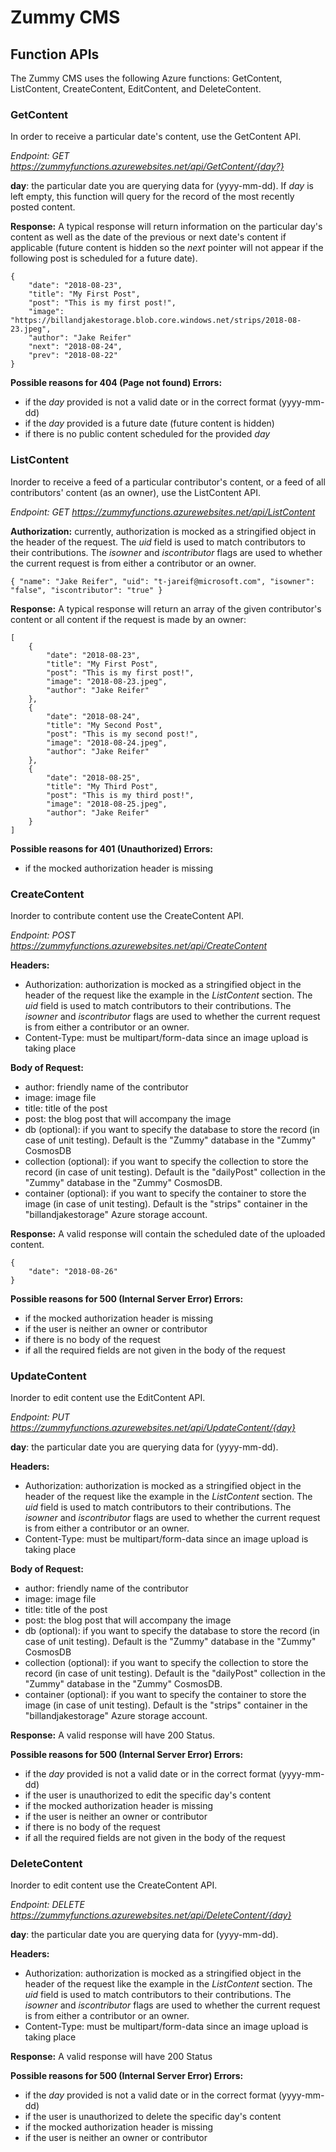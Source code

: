 # Zummy CMS


## Function APIs

The Zummy CMS uses the following Azure functions: GetContent, ListContent, CreateContent, EditContent, and DeleteContent.


### GetContent

In order to receive a particular date's content, use the GetContent API.

*Endpoint: GET https://zummyfunctions.azurewebsites.net/api/GetContent/{day?}*

**day**: the particular date you are querying data for (yyyy-mm-dd). If *day* is left empty, this function will query for the record of the most recently posted content.  

**Response:** A typical response will return information on the particular day's content as well as the date of the previous or next date's content if applicable (future content is hidden so the *next* pointer will not appear if the following post is scheduled for a future date).

```
{
    "date": "2018-08-23",
    "title": "My First Post",
    "post": "This is my first post!",
    "image": "https://billandjakestorage.blob.core.windows.net/strips/2018-08-23.jpeg",
    "author": "Jake Reifer"
    "next": "2018-08-24",
    "prev": "2018-08-22"
}
```

**Possible reasons for 404 (Page not found) Errors:** 
- if the *day* provided is not a valid date or in the correct format (yyyy-mm-dd)
- if the *day* provided is a future date (future content is hidden)
- if there is no public content scheduled for the provided *day*

### ListContent

Inorder to receive a feed of a particular contributor's content, or a feed of all contributors' content (as an owner), use the ListContent API.

*Endpoint: GET https://zummyfunctions.azurewebsites.net/api/ListContent*

**Authorization:** currently, authorization is mocked as a stringified object in the header of the request. The *uid* field is used to match contributors to their contributions. The *isowner* and *iscontributor* flags are used to whether the current request is from either a contributor or an owner. 

```
{ "name": "Jake Reifer", "uid": "t-jareif@microsoft.com", "isowner": "false", "iscontributor": "true" }
```

**Response:** A typical response will return an array of the given contributor's content or all content if the request is made by an owner:

```
[
    {
        "date": "2018-08-23",
        "title": "My First Post",
        "post": "This is my first post!",
        "image": "2018-08-23.jpeg",
        "author": "Jake Reifer"
    },
    {
        "date": "2018-08-24",
        "title": "My Second Post",
        "post": "This is my second post!",
        "image": "2018-08-24.jpeg",
        "author": "Jake Reifer"
    },
    {
        "date": "2018-08-25",
        "title": "My Third Post",
        "post": "This is my third post!",
        "image": "2018-08-25.jpeg",
        "author": "Jake Reifer"
    }
]
```

**Possible reasons for 401 (Unauthorized) Errors:**
- if the mocked authorization header is missing

### CreateContent

Inorder to contribute content use the CreateContent API.

*Endpoint: POST https://zummyfunctions.azurewebsites.net/api/CreateContent*

**Headers:**
- Authorization: authorization is mocked as a stringified object in the header of the request like the example in the *ListContent* section. The *uid* field is used to match contributors to their contributions. The *isowner* and *iscontributor* flags are used to whether the current request is from either a contributor or an owner. 
- Content-Type: must be multipart/form-data since an image upload is taking place

**Body of Request:**
- author: friendly name of the contributor
- image: image file
- title: title of the post
- post: the blog post that will accompany the image
- db (optional): if you want to specify the database to store the record (in case of unit testing). Default is the "Zummy" database in the "Zummy" CosmosDB 
- collection (optional): if you want to specify the collection to store the record (in case of unit testing). Default is the "dailyPost" collection in the "Zummy" database in the "Zummy" CosmosDB. 
- container (optional): if you want to specify the container to store the image (in case of unit testing). Default is the "strips" container in the "billandjakestorage" Azure storage account. 


**Response:** A valid response will contain the scheduled date of the uploaded content. 

```
{
    "date": "2018-08-26"
}
```

**Possible reasons for 500 (Internal Server Error) Errors:**
- if the mocked authorization header is missing 
- if the user is neither an owner or contributor
- if there is no body of the request
- if all the required fields are not given in the body of the request

### UpdateContent

Inorder to edit content use the EditContent API.

*Endpoint: PUT https://zummyfunctions.azurewebsites.net/api/UpdateContent/{day}*

**day**: the particular date you are querying data for (yyyy-mm-dd).

**Headers:**
- Authorization: authorization is mocked as a stringified object in the header of the request like the example in the *ListContent* section. The *uid* field is used to match contributors to their contributions. The *isowner* and *iscontributor* flags are used to whether the current request is from either a contributor or an owner. 
- Content-Type: must be multipart/form-data since an image upload is taking place

**Body of Request:**
- author: friendly name of the contributor
- image: image file
- title: title of the post
- post: the blog post that will accompany the image
- db (optional): if you want to specify the database to store the record (in case of unit testing). Default is the "Zummy" database in the "Zummy" CosmosDB 
- collection (optional): if you want to specify the collection to store the record (in case of unit testing). Default is the "dailyPost" collection in the "Zummy" database in the "Zummy" CosmosDB. 
- container (optional): if you want to specify the container to store the image (in case of unit testing). Default is the "strips" container in the "billandjakestorage" Azure storage account. 


**Response:** A valid response will have 200 Status.


**Possible reasons for 500 (Internal Server Error) Errors:**
- if the *day* provided is not a valid date or in the correct format (yyyy-mm-dd)
- if the user is unauthorized to edit the specific day's content
- if the mocked authorization header is missing
- if the user is neither an owner or contributor
- if there is no body of the request
- if all the required fields are not given in the body of the request


### DeleteContent

Inorder to edit content use the CreateContent API.

*Endpoint: DELETE https://zummyfunctions.azurewebsites.net/api/DeleteContent/{day}*

**day**: the particular date you are querying data for (yyyy-mm-dd).

**Headers:**
- Authorization: authorization is mocked as a stringified object in the header of the request like the example in the *ListContent* section. The *uid* field is used to match contributors to their contributions. The *isowner* and *iscontributor* flags are used to whether the current request is from either a contributor or an owner. 
- Content-Type: must be multipart/form-data since an image upload is taking place

**Response:** A valid response will have 200 Status

**Possible reasons for 500 (Internal Server Error) Errors:**
- if the *day* provided is not a valid date or in the correct format (yyyy-mm-dd)
- if the user is unauthorized to delete the specific day's content
- if the mocked authorization header is missing
- if the user is neither an owner or contributor








